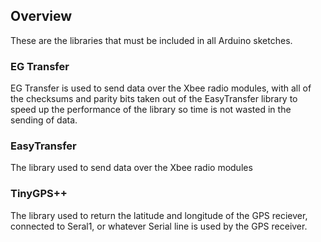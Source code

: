 ## Overview
These are the libraries that must be included in all Arduino sketches.

### EG Transfer
EG Transfer is used to send data over the Xbee radio modules, with all of the checksums and parity bits taken out of the EasyTransfer library to speed up the performance of the library
so time is not wasted in the sending of data.

### EasyTransfer
The library used to send data over the Xbee radio modules

### TinyGPS++
The library used to return the latitude and longitude of the GPS reciever, connected to Seral1, or whatever Serial line is used by the GPS 
receiver.
